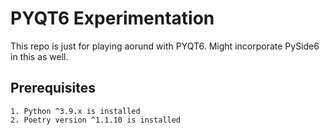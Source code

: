 # PYQT6 Experimentation

This repo is just for playing aorund with PYQT6. Might incorporate PySide6 in this as well.

## Prerequisites

    1. Python ^3.9.x is installed
    2. Poetry version ^1.1.10 is installed
